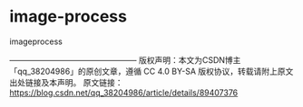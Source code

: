 # image-process
imageprocess


————————————————
版权声明：本文为CSDN博主「qq_38204986」的原创文章，遵循 CC 4.0 BY-SA 版权协议，转载请附上原文出处链接及本声明。
原文链接：https://blog.csdn.net/qq_38204986/article/details/89407376
